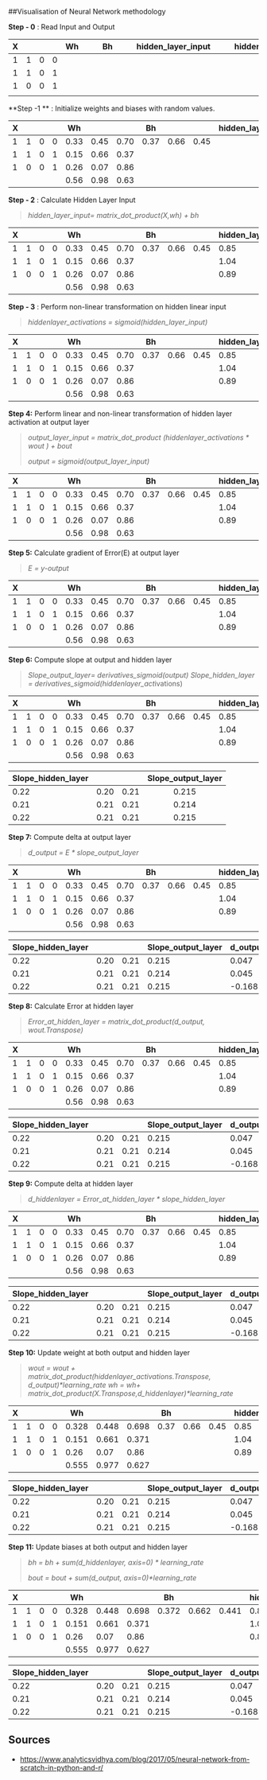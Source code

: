 ##Visualisation of Neural Network methodology

**Step - 0** : Read Input and Output

| **X** |      |      |      | Wh   |      |      | Bh   |      |      | hidden_layer_input |      |      | hidden_layer_activation |      |      | Wout | Bout | Output | Y    | E    |
| :---: | :--: | :--: | :--: | ---- | :--: | :--: | ---- | ---- | ---- | ------------------ | ---- | ---- | ----------------------- | ---- | ---- | ---- | ---- | ------ | ---- | ---- |
|   1   |  1   |  0   |  0   |      |      |      |      |      |      |                    |      |      |                         |      |      |      |      |        | 1    |      |
|   1   |  1   |  0   |  1   |      |      |      |      |      |      |                    |      |      |                         |      |      |      |      |        | 1    |      |
|   1   |  0   |  0   |  1   |      |      |      |      |      |      |                    |      |      |                         |      |      |      |      |        | 0    |      |
|       |      |      |      |      |      |      |      |      |      |                    |      |      |                         |      |      |      |      |        |      |      |



**Step -1 ** : Initialize weights and biases with random values.

| **X** |      |      |      | Wh   |      |      | Bh   |      |      | hidden_layer_input |      |      | hidden_layer_activation |      |      | Wout | Bout | Output | Y    | E    |
| ----- | ---- | ---- | ---- | ---- | ---- | ---- | ---- | ---- | ---- | ------------------ | ---- | ---- | ----------------------- | ---- | ---- | :--: | ---- | ------ | ---- | ---- |
| 1     | 1    | 0    | 0    | 0.33 | 0.45 | 0.70 | 0.37 | 0.66 | 0.45 |                    |      |      |                         |      |      | 0.33 | 0.65 |        | 1    |      |
| 1     | 1    | 0    | 1    | 0.15 | 0.66 | 0.37 |      |      |      |                    |      |      |                         |      |      | 0.28 |      |        | 1    |      |
| 1     | 0    | 0    | 1    | 0.26 | 0.07 | 0.86 |      |      |      |                    |      |      |                         |      |      | 0.23 |      |        | 0    |      |
|       |      |      |      | 0.56 | 0.98 | 0.63 |      |      |      |                    |      |      |                         |      |      |      |      |        |      |      |



**Step - 2** : Calculate Hidden Layer Input

> *hidden_layer_input= matrix_dot_product(X,wh) + bh*

| **X** |      |      |      | Wh   |      |      | Bh   |      |      | hidden_layer_input |      |      | hidden_layer_activation |      |      | Wout | Bout | Output | Y    | E    |
| ----- | ---- | ---- | ---- | ---- | ---- | ---- | ---- | ---- | ---- | ------------------ | ---- | ---- | ----------------------- | ---- | ---- | ---- | ---- | ------ | ---- | ---- |
| 1     | 1    | 0    | 0    | 0.33 | 0.45 | 0.70 | 0.37 | 0.66 | 0.45 | 0.85               | 1.77 | 1.52 |                         |      |      | 0.33 | 0.65 |        | 1    |      |
| 1     | 1    | 0    | 1    | 0.15 | 0.66 | 0.37 |      |      |      | 1.04               | 2.09 | 1.70 |                         |      |      | 0.28 |      |        | 1    |      |
| 1     | 0    | 0    | 1    | 0.26 | 0.07 | 0.86 |      |      |      | 0.89               | 1.43 | 1.33 |                         |      |      | 0.23 |      |        | 0    |      |
|       |      |      |      | 0.56 | 0.98 | 0.63 |      |      |      |                    |      |      |                         |      |      |      |      |        |      |      |

**Step - 3** : Perform non-linear transformation on hidden linear input

> *hiddenlayer_activations = sigmoid(hidden_layer_input)*

| **X** |      |      |      | Wh   |      |      | Bh   |      |      | hidden_layer_input |      |      | hidden_layer_activation |      |      | Wout | Bout | Output | Y    | E    |
| ----- | ---- | ---- | ---- | ---- | ---- | ---- | ---- | ---- | ---- | ------------------ | ---- | ---- | ----------------------- | ---- | ---- | ---- | ---- | ------ | ---- | ---- |
| 1     | 1    | 0    | 0    | 0.33 | 0.45 | 0.70 | 0.37 | 0.66 | 0.45 | 0.85               | 1.77 | 1.52 | 0.70                    | 0.85 | 0.82 | 0.33 | 0.65 |        | 1    |      |
| 1     | 1    | 0    | 1    | 0.15 | 0.66 | 0.37 |      |      |      | 1.04               | 2.09 | 1.70 | 0.73                    | 0.88 | 0.84 | 0.28 |      |        | 1    |      |
| 1     | 0    | 0    | 1    | 0.26 | 0.07 | 0.86 |      |      |      | 0.89               | 1.43 | 1.33 | 0.71                    | 0.81 | 0.79 | 0.23 |      |        | 0    |      |
|       |      |      |      | 0.56 | 0.98 | 0.63 |      |      |      |                    |      |      |                         |      |      |      |      |        |      |      |



**Step 4:** Perform linear and non-linear transformation of hidden layer activation at output layer

> *output_layer_input = matrix_dot_product (hiddenlayer_activations \* wout ) + bout*
>
> *output = sigmoid(output_layer_input)*

| **X** |      |      |      | Wh   |      |      | Bh   |      |      | hidden_layer_input |      |      | hidden_layer_activation |      |      | Wout | Bout | Output | Y    | E    |
| ----- | ---- | ---- | ---- | ---- | ---- | ---- | ---- | ---- | ---- | ------------------ | ---- | ---- | ----------------------- | ---- | ---- | ---- | ---- | ------ | ---- | ---- |
| 1     | 1    | 0    | 0    | 0.33 | 0.45 | 0.70 | 0.37 | 0.66 | 0.45 | 0.85               | 1.77 | 1.52 | 0.70                    | 0.85 | 0.82 | 0.33 | 0.65 | 0.78   | 1    |      |
| 1     | 1    | 0    | 1    | 0.15 | 0.66 | 0.37 |      |      |      | 1.04               | 2.09 | 1.70 | 0.73                    | 0.88 | 0.84 | 0.28 |      | 0.79   | 1    |      |
| 1     | 0    | 0    | 1    | 0.26 | 0.07 | 0.86 |      |      |      | 0.89               | 1.43 | 1.33 | 0.71                    | 0.81 | 0.79 | 0.23 |      | 0.78   | 0    |      |
|       |      |      |      | 0.56 | 0.98 | 0.63 |      |      |      |                    |      |      |                         |      |      |      |      |        |      |      |



**Step 5:** Calculate gradient of Error(E) at output layer

> *E = y-output*

| **X** |      |      |      | Wh   |      |      | Bh   |      |      | hidden_layer_input |      |      | hidden_layer_activation |      |      | Wout | Bout | Output |  Y   |   E   |
| ----- | ---- | ---- | ---- | ---- | ---- | ---- | ---- | ---- | ---- | ------------------ | ---- | ---- | ----------------------- | ---- | ---- | ---- | ---- | ------ | :--: | :---: |
| 1     | 1    | 0    | 0    | 0.33 | 0.45 | 0.70 | 0.37 | 0.66 | 0.45 | 0.85               | 1.77 | 1.52 | 0.70                    | 0.85 | 0.82 | 0.33 | 0.65 | 0.78   |  1   | 0.22  |
| 1     | 1    | 0    | 1    | 0.15 | 0.66 | 0.37 |      |      |      | 1.04               | 2.09 | 1.70 | 0.73                    | 0.88 | 0.84 | 0.28 |      | 0.79   |  1   | 0.21  |
| 1     | 0    | 0    | 1    | 0.26 | 0.07 | 0.86 |      |      |      | 0.89               | 1.43 | 1.33 | 0.71                    | 0.81 | 0.79 | 0.23 |      | 0.78   |  0   | -0.78 |
|       |      |      |      | 0.56 | 0.98 | 0.63 |      |      |      |                    |      |      |                         |      |      |      |      |        |      |       |



**Step 6:** Compute slope at output and hidden layer

> *Slope_output_layer= derivatives_sigmoid(output)*
> *Slope_hidden_layer = derivatives_sigmoid(hiddenlayer_act*ivations)

| **X** |      |      |      | Wh   |      |      | Bh   |      |      | hidden_layer_input |      |      | hidden_layer_activation |      |      | Wout | Bout | Output | Y    | E     |
| ----- | ---- | ---- | ---- | ---- | ---- | ---- | ---- | ---- | ---- | ------------------ | ---- | ---- | ----------------------- | ---- | ---- | ---- | ---- | ------ | ---- | ----- |
| 1     | 1    | 0    | 0    | 0.33 | 0.45 | 0.70 | 0.37 | 0.66 | 0.45 | 0.85               | 1.77 | 1.52 | 0.70                    | 0.85 | 0.82 | 0.33 | 0.65 | 0.78   | 1    | 0.22  |
| 1     | 1    | 0    | 1    | 0.15 | 0.66 | 0.37 |      |      |      | 1.04               | 2.09 | 1.70 | 0.73                    | 0.88 | 0.84 | 0.28 |      | 0.79   | 1    | 0.21  |
| 1     | 0    | 0    | 1    | 0.26 | 0.07 | 0.86 |      |      |      | 0.89               | 1.43 | 1.33 | 0.71                    | 0.81 | 0.79 | 0.23 |      | 0.78   | 0    | -0.78 |
|       |      |      |      | 0.56 | 0.98 | 0.63 |      |      |      |                    |      |      |                         |      |      |      |      |        |      |       |

| Slope_hidden_layer |      |      | Slope_output_layer |
| ------------------ | ---- | ---- | :----------------: |
| 0.22               | 0.20 | 0.21 |       0.215        |
| 0.21               | 0.21 | 0.21 |       0.214        |
| 0.22               | 0.21 | 0.21 |       0.215        |



**Step 7:** Compute delta at output layer

>  *d_output = E \* slope_output_layer*

| **X** |      |      |      | Wh   |      |      | Bh   |      |      | hidden_layer_input |      |      | hidden_layer_activation |      |      | Wout | Bout | Output | Y    | E     |
| ----- | ---- | ---- | ---- | ---- | ---- | ---- | ---- | ---- | ---- | ------------------ | ---- | ---- | ----------------------- | ---- | ---- | ---- | ---- | ------ | ---- | ----- |
| 1     | 1    | 0    | 0    | 0.33 | 0.45 | 0.70 | 0.37 | 0.66 | 0.45 | 0.85               | 1.77 | 1.52 | 0.70                    | 0.85 | 0.82 | 0.33 | 0.65 | 0.78   | 1    | 0.22  |
| 1     | 1    | 0    | 1    | 0.15 | 0.66 | 0.37 |      |      |      | 1.04               | 2.09 | 1.70 | 0.73                    | 0.88 | 0.84 | 0.28 |      | 0.79   | 1    | 0.21  |
| 1     | 0    | 0    | 1    | 0.26 | 0.07 | 0.86 |      |      |      | 0.89               | 1.43 | 1.33 | 0.71                    | 0.81 | 0.79 | 0.23 |      | 0.78   | 0    | -0.78 |
|       |      |      |      | 0.56 | 0.98 | 0.63 |      |      |      |                    |      |      |                         |      |      |      |      |        |      |       |

| Slope_hidden_layer |      |      | Slope_output_layer | d_output |
| ------------------ | ---- | ---- | ------------------ | -------- |
| 0.22               | 0.20 | 0.21 | 0.215              | 0.047    |
| 0.21               | 0.21 | 0.21 | 0.214              | 0.045    |
| 0.22               | 0.21 | 0.21 | 0.215              | -0.168   |



**Step 8:** Calculate Error at hidden layer

> *Error_at_hidden_layer = matrix_dot_product(d_output, wout.Transpose)*

| **X** |      |      |      | Wh   |      |      | Bh   |      |      | hidden_layer_input |      |      | hidden_layer_activation |      |      | Wout | Bout | Output | Y    | E     |
| ----- | ---- | ---- | ---- | ---- | ---- | ---- | ---- | ---- | ---- | ------------------ | ---- | ---- | ----------------------- | ---- | ---- | ---- | ---- | ------ | ---- | ----- |
| 1     | 1    | 0    | 0    | 0.33 | 0.45 | 0.70 | 0.37 | 0.66 | 0.45 | 0.85               | 1.77 | 1.52 | 0.70                    | 0.85 | 0.82 | 0.33 | 0.65 | 0.78   | 1    | 0.22  |
| 1     | 1    | 0    | 1    | 0.15 | 0.66 | 0.37 |      |      |      | 1.04               | 2.09 | 1.70 | 0.73                    | 0.88 | 0.84 | 0.28 |      | 0.79   | 1    | 0.21  |
| 1     | 0    | 0    | 1    | 0.26 | 0.07 | 0.86 |      |      |      | 0.89               | 1.43 | 1.33 | 0.71                    | 0.81 | 0.79 | 0.23 |      | 0.78   | 0    | -0.78 |
|       |      |      |      | 0.56 | 0.98 | 0.63 |      |      |      |                    |      |      |                         |      |      |      |      |        |      |       |

| Slope_hidden_layer |      |      | Slope_output_layer | d_output | Error_at_hidden_layer |       |       |
| ------------------ | ---- | ---- | ------------------ | -------- | --------------------- | ----- | ----- |
| 0.22               | 0.20 | 0.21 | 0.215              | 0.047    | 0.015                 | 0.013 | 0.010 |
| 0.21               | 0.21 | 0.21 | 0.214              | 0.045    | 0.014                 | 0.012 | 0.010 |
| 0.22               | 0.21 | 0.21 | 0.215              | -0.168   | -0.055                | 0.047 | 0.038 |



**Step 9:** Compute delta at hidden layer

>  *d_hiddenlayer = Error_at_hidden_layer \* slope_hidden_layer*

| **X** |      |      |      | Wh   |      |      | Bh   |      |      | hidden_layer_input |      |      | hidden_layer_activation |      |      | Wout | Bout | Output | Y    | E     |
| ----- | ---- | ---- | ---- | ---- | ---- | ---- | ---- | ---- | ---- | ------------------ | ---- | ---- | ----------------------- | ---- | ---- | ---- | ---- | ------ | ---- | ----- |
| 1     | 1    | 0    | 0    | 0.33 | 0.45 | 0.70 | 0.37 | 0.66 | 0.45 | 0.85               | 1.77 | 1.52 | 0.70                    | 0.85 | 0.82 | 0.33 | 0.65 | 0.78   | 1    | 0.22  |
| 1     | 1    | 0    | 1    | 0.15 | 0.66 | 0.37 |      |      |      | 1.04               | 2.09 | 1.70 | 0.73                    | 0.88 | 0.84 | 0.28 |      | 0.79   | 1    | 0.21  |
| 1     | 0    | 0    | 1    | 0.26 | 0.07 | 0.86 |      |      |      | 0.89               | 1.43 | 1.33 | 0.71                    | 0.81 | 0.79 | 0.23 |      | 0.78   | 0    | -0.78 |
|       |      |      |      | 0.56 | 0.98 | 0.63 |      |      |      |                    |      |      |                         |      |      |      |      |        |      |       |

| Slope_hidden_layer |      |      | Slope_output_layer | d_output | Error_at_hidden_layer |       |       | d_hiddenlayer |         |         |
| ------------------ | ---- | ---- | ------------------ | -------- | --------------------- | ----- | ----- | ------------- | ------- | ------- |
| 0.22               | 0.20 | 0.21 | 0.215              | 0.047    | 0.015                 | 0.013 | 0.010 | 0.0085        | 0.0081  | 0.0082  |
| 0.21               | 0.21 | 0.21 | 0.214              | 0.045    | 0.014                 | 0.012 | 0.010 | 0.0082        | 0.0078  | 0.0079  |
| 0.22               | 0.21 | 0.21 | 0.215              | -0.168   | -0.055                | 0.047 | 0.038 | -0.0305       | -0.0291 | -0.0296 |



**Step 10:** Update weight at both output and hidden layer

> *wout = wout + matrix_dot_product(hiddenlayer_activations.Transpose, d_output)\*learning_rate*
> *wh =  wh+ matrix_dot_product(X.Transpose,d_hiddenlayer)\*learning_rate*

| **X** |      |      |      | Wh    |       |       | Bh   |      |      | hidden_layer_input |      |      | hidden_layer_activation |      |      | Wout | Bout | Output | Y    | E     |
| ----- | ---- | ---- | ---- | ----- | ----- | ----- | ---- | ---- | ---- | ------------------ | ---- | ---- | ----------------------- | ---- | ---- | ---- | ---- | ------ | ---- | ----- |
| 1     | 1    | 0    | 0    | 0.328 | 0.448 | 0.698 | 0.37 | 0.66 | 0.45 | 0.85               | 1.77 | 1.52 | 0.70                    | 0.85 | 0.82 | 0.27 | 0.65 | 0.78   | 1    | 0.22  |
| 1     | 1    | 0    | 1    | 0.151 | 0.661 | 0.371 |      |      |      | 1.04               | 2.09 | 1.70 | 0.73                    | 0.88 | 0.84 | 0.27 |      | 0.79   | 1    | 0.21  |
| 1     | 0    | 0    | 1    | 0.26  | 0.07  | 0.86  |      |      |      | 0.89               | 1.43 | 1.33 | 0.71                    | 0.81 | 0.79 | 0.22 |      | 0.78   | 0    | -0.78 |
|       |      |      |      | 0.555 | 0.977 | 0.627 |      |      |      |                    |      |      |                         |      |      |      |      |        |      |       |

| Slope_hidden_layer |      |      | Slope_output_layer | d_output | Error_at_hidden_layer |       |       | d_hiddenlayer |         |         |
| ------------------ | ---- | ---- | ------------------ | -------- | --------------------- | ----- | ----- | ------------- | ------- | ------- |
| 0.22               | 0.20 | 0.21 | 0.215              | 0.047    | 0.015                 | 0.013 | 0.010 | 0.0085        | 0.0081  | 0.0082  |
| 0.21               | 0.21 | 0.21 | 0.214              | 0.045    | 0.014                 | 0.012 | 0.010 | 0.0082        | 0.0078  | 0.0079  |
| 0.22               | 0.21 | 0.21 | 0.215              | -0.168   | -0.055                | 0.047 | 0.038 | -0.0305       | -0.0291 | -0.0296 |



**Step 11:** Update biases at both output and hidden layer

> *bh = bh + sum(d_hiddenlayer, axis=0) \* learning_rate*
>
> *bout = bout + sum(d_output, axis=0)\*learning_rate*

| **X** |      |      |      | Wh    |       |       | Bh    |       |       | hidden_layer_input |      |      | hidden_layer_activation |      |      | Wout | Bout  | Output | Y    | E     |
| ----- | ---- | ---- | ---- | ----- | ----- | ----- | ----- | ----- | ----- | ------------------ | ---- | ---- | ----------------------- | ---- | ---- | ---- | ----- | ------ | ---- | ----- |
| 1     | 1    | 0    | 0    | 0.328 | 0.448 | 0.698 | 0.372 | 0.662 | 0.441 | 0.85               | 1.77 | 1.52 | 0.70                    | 0.85 | 0.82 | 0.27 | 0.642 | 0.78   | 1    | 0.22  |
| 1     | 1    | 0    | 1    | 0.151 | 0.661 | 0.371 |       |       |       | 1.04               | 2.09 | 1.70 | 0.73                    | 0.88 | 0.84 | 0.27 |       | 0.79   | 1    | 0.21  |
| 1     | 0    | 0    | 1    | 0.26  | 0.07  | 0.86  |       |       |       | 0.89               | 1.43 | 1.33 | 0.71                    | 0.81 | 0.79 | 0.22 |       | 0.78   | 0    | -0.78 |
|       |      |      |      | 0.555 | 0.977 | 0.627 |       |       |       |                    |      |      |                         |      |      |      |       |        |      |       |

| Slope_hidden_layer |      |      | Slope_output_layer | d_output | Error_at_hidden_layer |       |       | d_hiddenlayer |         |         |
| ------------------ | ---- | ---- | ------------------ | -------- | --------------------- | ----- | ----- | ------------- | ------- | ------- |
| 0.22               | 0.20 | 0.21 | 0.215              | 0.047    | 0.015                 | 0.013 | 0.010 | 0.0085        | 0.0081  | 0.0082  |
| 0.21               | 0.21 | 0.21 | 0.214              | 0.045    | 0.014                 | 0.012 | 0.010 | 0.0082        | 0.0078  | 0.0079  |
| 0.22               | 0.21 | 0.21 | 0.215              | -0.168   | -0.055                | 0.047 | 0.038 | -0.0305       | -0.0291 | -0.0296 |



## Sources

* https://www.analyticsvidhya.com/blog/2017/05/neural-network-from-scratch-in-python-and-r/

